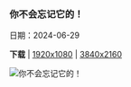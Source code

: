 ### 你不会忘记它的！

日期：2024-06-29

**下载**  |  [1920x1080](https://cn.bing.com/th?id=OHR.UbudBali_ZH-CN4891348277_1920x1080.jpg)  |  [3840x2160](https://cn.bing.com/th?id=OHR.UbudBali_ZH-CN4891348277_UHD.jpg)

![你不会忘记它的！](https://cn.bing.com/th?id=OHR.UbudBali_ZH-CN4891348277_1920x1080.jpg "乌布寺庙的石雕,巴厘岛,印度尼西亚 (© R. Schönebaum/plainpicture)")

